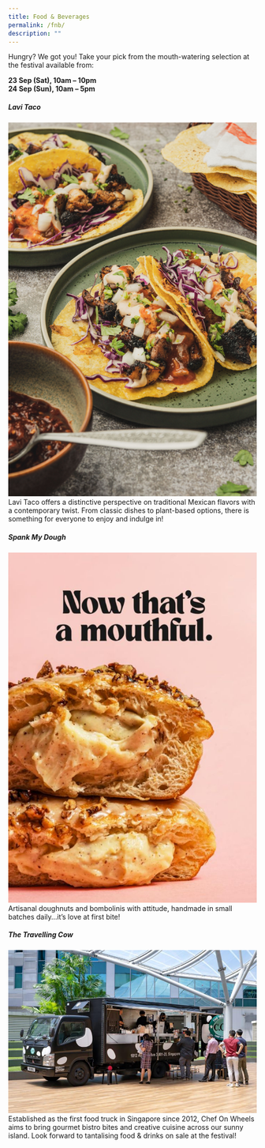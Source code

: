 ```yaml
---
title: Food & Beverages
permalink: /fnb/
description: ""
---
```

Hungry? We got you! Take your pick from the mouth-watering selection at the festival available from:

**23 Sep (Sat), 10am – 10pm <br>
24 Sep (Sun), 10am – 5pm**

##### Lavi Taco
![](/images/lavi%20taco.jpeg)
Lavi Taco offers a distinctive perspective on traditional Mexican flavors with a contemporary twist. From classic dishes to plant-based options, there is something for everyone to enjoy and indulge in!

##### Spank My Dough
![](/images/spank%20my%20dough.jpeg)
Artisanal doughnuts and bombolinis with attitude, handmade in small batches daily…it’s love at first bite!

##### The Travelling Cow
![](/images/the%20travelling%20cow.jpeg)
Established as the first food truck in Singapore since 2012, Chef On Wheels aims to bring gourmet bistro bites and creative cuisine across our sunny island. Look forward to tantalising food &amp; drinks on sale at the festival!
